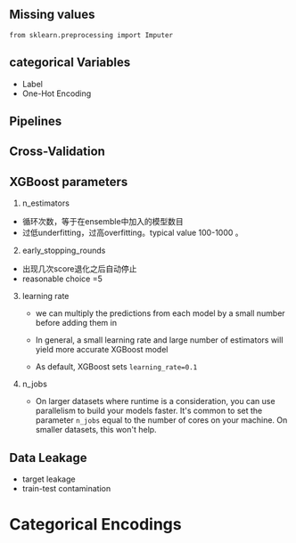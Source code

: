 ## Missing values

`from sklearn.preprocessing import Imputer`

## categorical Variables

- Label 
- One-Hot Encoding

## Pipelines

## Cross-Validation

## XGBoost parameters

1.  n_estimators

   - 循环次数，等于在ensemble中加入的模型数目
   - 过低underfitting，过高overfitting。typical value 100-1000 。
2.  early_stopping_rounds

   - 出现几次score退化之后自动停止
   - reasonable choice =5
3. learning rate

   - we can multiply the predictions from each model by a small number before adding them in

   - In general, a small learning rate and large number of estimators will yield more accurate XGBoost model
   - As default, XGBoost sets `learning_rate=0.1`
4.  n_jobs
    - On larger datasets where runtime is a consideration, you can use parallelism to build your models faster. It's common to set the parameter `n_jobs` equal to the number of cores on your machine. On smaller datasets, this won't help.

## Data Leakage

- target leakage
- train-test contamination

# Categorical Encodings

